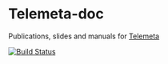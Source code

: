 Telemeta-doc
============

Publications, slides and manuals for [Telemeta](http://telemeta.org)


[![Build Status](https://travis-ci.org/Parisson/Telemeta-doc.svg?branch=dev)](https://travis-ci.org/Parisson/Telemeta-doc)

